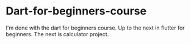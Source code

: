 # Dart-for-beginners-course
I'm done with the dart for beginners course.
Up to the next in flutter for beginners.
The next is calculator project.
